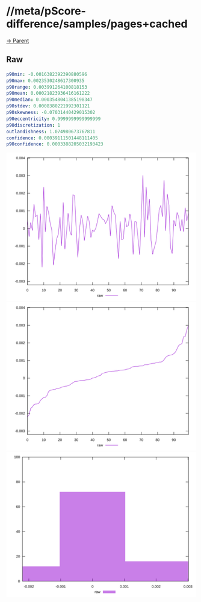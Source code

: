 
# //meta/pScore-difference/samples/pages+cached

[→ Parent](../..)


## Raw


```yaml
p90min: -0.0016382392390880596
p90max: 0.0023530248617300935
p90range: 0.003991264100818153
p90mean: 0.00021823936416161222
p90median: 0.0003548041385198347
p90stdev: 0.0008380221992301121
p90skewness: -0.07031440429015302
p90eccentricity: 0.9999999999999999
p90discretization: 1
outlandishness: 1.074980673767811
confidence: 0.00039111501448111405
p90confidence: 0.0003388205032193423

```

![PLOT: raw-values](./raw/values.svg)![PLOT: raw-sorted](./raw/sorted.svg)![PLOT: raw-histogram](./raw/histogram.svg)